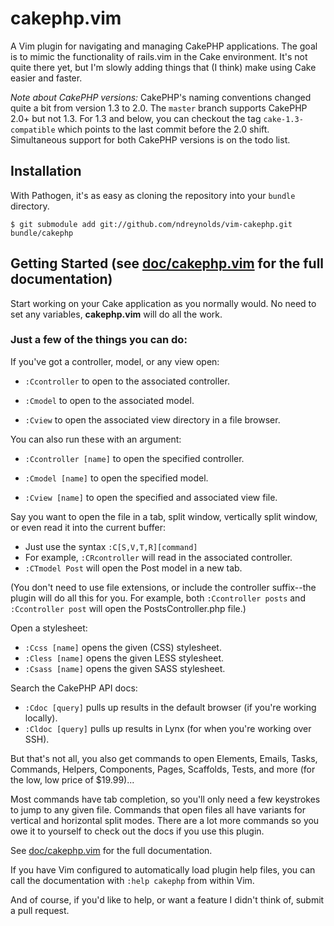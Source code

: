 cakephp.vim
================================================================================
A Vim plugin for navigating and managing CakePHP applications. The goal is to 
mimic the functionality of rails.vim in the Cake environment. It's not quite 
there yet, but I'm slowly adding things that (I think) make using Cake easier 
and faster.

*Note about CakePHP versions:*
CakePHP's naming conventions changed quite a bit from version 1.3 to 2.0. The 
`master` branch supports CakePHP 2.0+ but not 1.3. For 1.3 and below, you can 
checkout the tag `cake-1.3-compatible` which points to the last commit before 
the 2.0 shift. Simultaneous support for both CakePHP versions is on the todo 
list.

Installation
--------------------------------------------------------------------------------
With Pathogen, it's as easy as cloning the repository into your `bundle` 
directory.

    $ git submodule add git://github.com/ndreynolds/vim-cakephp.git bundle/cakephp

Getting Started (see [doc/cakephp.vim][1] for the full documentation)
--------------------------------------------------------------------------------
Start working on your Cake application as you normally would. No need to set any
variables, **cakephp.vim** will do all the work. 

### Just a few of the things you can do: ###

If you've got a controller, model, or any view open:
    
* `:Ccontroller` to open to the associated controller.

* `:Cmodel` to open to the associated model.

* `:Cview` to open the associated view directory in a file browser.

You can also run these with an argument:

* `:Ccontroller [name]` to open the specified controller.

* `:Cmodel [name]` to open the specified model.

* `:Cview [name]` to open the specified and associated view file.

Say you want to open the file in a tab, split window, vertically split window,
or even read it into the current buffer:

* Just use the syntax `:C[S,V,T,R][command]`
* For example, `:CRcontroller` will read in the associated controller. 
* `:CTmodel Post` will open the Post model in a new tab.

(You don't need to use file extensions, or include the controller suffix--the 
plugin will do all this for you. For example, both `:Ccontroller posts` and 
`:Ccontroller post` will open the PostsController.php file.)

Open a stylesheet:

* `:Ccss [name]` opens the given (CSS) stylesheet.
* `:Cless [name]` opens the given LESS stylesheet.
* `:Csass [name]` opens the given SASS stylesheet.

Search the CakePHP API docs:

* `:Cdoc [query]` pulls up results in the default browser (if you're working 
  locally).
* `:Cldoc [query]` pulls up results in Lynx (for when you're working over SSH).

But that's not all, you also get commands to open Elements, Emails, Tasks, 
Commands, Helpers, Components, Pages, Scaffolds, Tests, and more (for the low, 
low price of $19.99)...

Most commands have tab completion, so you'll only need a few keystrokes to jump 
to any given file. Commands that open files all have variants for vertical and 
horizontal split modes. There are a lot more commands so you owe it to yourself 
to check out the docs if you use this plugin.

See [doc/cakephp.vim][1] for the full documentation.

If you have Vim configured to automatically load plugin help files, you can call
the documentation with `:help cakephp` from within Vim.

And of course, if you'd like to help, or want a feature I didn't think of,
submit a pull request.

[1]: https://github.com/ndreynolds/vim-cakephp/blob/master/doc/cakephp.txt
